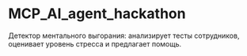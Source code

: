 # MCP_AI_agent_hackathon
Детектор ментального выгорания: анализирует тесты сотрудников, оценивает уровень стресса и предлагает помощь.
